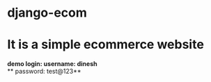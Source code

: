 # django-ecom
# It is a simple ecommerce website
**demo login: username: dinesh**<br>
    ** password: test@123**
